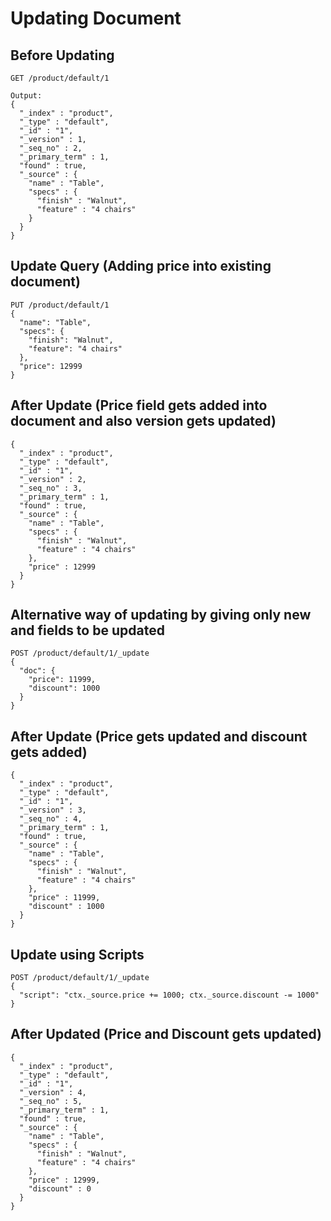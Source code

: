 # Updating Document

##  Before Updating

```
GET /product/default/1
```
```
Output: 
{
  "_index" : "product",
  "_type" : "default",
  "_id" : "1",
  "_version" : 1,
  "_seq_no" : 2,
  "_primary_term" : 1,
  "found" : true,
  "_source" : {
    "name" : "Table",
    "specs" : {
      "finish" : "Walnut",
      "feature" : "4 chairs"
    }
  }
}
```

## Update Query (Adding price into existing document)

```
PUT /product/default/1
{
  "name": "Table",
  "specs": {
    "finish": "Walnut",
    "feature": "4 chairs"
  },
  "price": 12999
}
```

## After Update (Price field gets added into document and also version gets updated)
```
{
  "_index" : "product",
  "_type" : "default",
  "_id" : "1",
  "_version" : 2,
  "_seq_no" : 3,
  "_primary_term" : 1,
  "found" : true,
  "_source" : {
    "name" : "Table",
    "specs" : {
      "finish" : "Walnut",
      "feature" : "4 chairs"
    },
    "price" : 12999
  }
}
```

## Alternative way of updating by giving only new and fields to be updated

```
POST /product/default/1/_update
{
  "doc": {
    "price": 11999,
    "discount": 1000
  }
}
```

## After Update (Price gets updated and discount gets added)

```
{
  "_index" : "product",
  "_type" : "default",
  "_id" : "1",
  "_version" : 3,
  "_seq_no" : 4,
  "_primary_term" : 1,
  "found" : true,
  "_source" : {
    "name" : "Table",
    "specs" : {
      "finish" : "Walnut",
      "feature" : "4 chairs"
    },
    "price" : 11999,
    "discount" : 1000
  }
}
```

## Update using Scripts
```
POST /product/default/1/_update
{
  "script": "ctx._source.price += 1000; ctx._source.discount -= 1000"
}
```

## After Updated (Price and Discount gets updated)

```
{
  "_index" : "product",
  "_type" : "default",
  "_id" : "1",
  "_version" : 4,
  "_seq_no" : 5,
  "_primary_term" : 1,
  "found" : true,
  "_source" : {
    "name" : "Table",
    "specs" : {
      "finish" : "Walnut",
      "feature" : "4 chairs"
    },
    "price" : 12999,
    "discount" : 0
  }
}
```